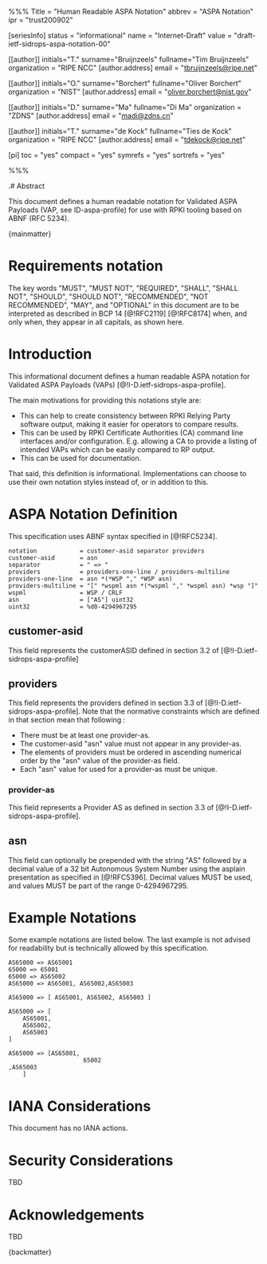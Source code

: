 %%%
Title = "Human Readable ASPA Notation"
abbrev = "ASPA Notation"
ipr = "trust200902"

[seriesInfo]
status = "informational"
name = "Internet-Draft"
value = "draft-ietf-sidrops-aspa-notation-00"

[[author]]
initials="T."
surname="Bruijnzeels"
fullname="Tim Bruijnzeels"
organization = "RIPE NCC"
  [author.address]
  email = "tbruijnzeels@ripe.net"

[[author]]
initials="O."
surname="Borchert"
fullname="Oliver Borchert"
organization = "NIST"
  [author.address]
  email = "oliver.borchert@nist.gov"

[[author]]
initials="D."
surname="Ma"
fullname="Di Ma"
organization = "ZDNS"
  [author.address]
  email = "madi@zdns.cn"

[[author]]
initials="T."
surname="de Kock"
fullname="Ties de Kock"
organization = "RIPE NCC"
  [author.address]
  email = "tdekock@ripe.net"

[pi]
 toc = "yes"
 compact = "yes"
 symrefs = "yes"
 sortrefs = "yes"

%%%

.# Abstract

This document defines a human readable notation for Validated ASPA
Payloads (VAP, see ID-aspa-profile) for use with RPKI tooling based on
ABNF (RFC 5234).

{mainmatter}

# Requirements notation

The key words "MUST", "MUST NOT", "REQUIRED", "SHALL", "SHALL NOT", "SHOULD",
"SHOULD NOT", "RECOMMENDED", "NOT RECOMMENDED", "MAY", and "OPTIONAL" in
this document are to be interpreted as described in BCP 14 [@!RFC2119]
[@!RFC8174] when, and only when, they appear in all capitals, as shown here.

# Introduction

This informational document defines a human readable ASPA notation for
Validated ASPA Payloads (VAPs) [@!I-D.ietf-sidrops-aspa-profile].

The main motivations for providing this notations style are:
* This can help to create consistency between RPKI Relying Party
  software output, making it easier for operators to compare results.
* This can be used by RPKI Certificate Authorities (CA) command line
  interfaces and/or configuration. E.g. allowing a CA to provide a
  listing of intended VAPs which can be easily compared to RP output.
* This can be used for documentation.

That said, this definition is informational. Implementations can choose
to use their own notation styles instead of, or in addition to this.

# ASPA Notation Definition

This specification uses ABNF syntax specified in [@!RFC5234].

~~~
notation            = customer-asid separator providers
customer-asid       = asn
separator           = " => "
providers           = providers-one-line / providers-multiline
providers-one-line  = asn *(*WSP "," *WSP asn)
providers-multiline = "[" *wspml asn *(*wspml "," *wspml asn) *wsp "]"
wspml               = WSP / CRLF
asn                 = ["AS"] uint32
uint32              = %d0-4294967295
~~~

## customer-asid

This field represents the customerASID defined in section 3.2 of
[@!I-D.ietf-sidrops-aspa-profile]

## providers

This field represents the providers defined in section 3.3 of
[@!I-D.ietf-sidrops-aspa-profile]. Note that the normative constraints
which are defined in that section mean that following :

* There must be at least one provider-as.
* The customer-asid "asn" value must not appear in any provider-as.
* The elements of providers must be ordered in ascending numerical order
  by the "asn" value of the provider-as field.
* Each "asn" value for used for a provider-as must be unique.

### provider-as

This field represents a Provider AS as defined in section 3.3 of
[@!I-D.ietf-sidrops-aspa-profile].

## asn

This field can optionally be prepended with the string "AS" followed by
a decimal value of a 32 bit Autonomous System Number using the asplain
presentation as specified in [@!RFC5396]. Decimal values MUST be used,
and values MUST be part of the range 0-4294967295.

# Example Notations

Some example notations are listed below. The last example is not advised for
readability but is technically allowed by this specification.

~~~
AS65000 => AS65001
65000 => 65001
65000 => AS65002
AS65000 => AS65001, AS65002,AS65003

AS65000 => [ AS65001, AS65002, AS65003 ]

AS65000 => [
    AS65001,
    AS65002,
    AS65003
]

AS65000 => [AS65001,
                     65002
,AS65003
    ]
~~~

# IANA Considerations

This document has no IANA actions.

# Security Considerations

TBD

# Acknowledgements

TBD

{backmatter}
